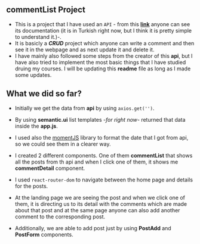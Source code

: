 ## commentList Project

-   This is a project that I have used an `API` - from this **[link](https://github.com/reactdersleri/react-yazi-yorum)** anyone can see its documentation (it is in Turkish right now, but I think it is pretty simple to understand it.)-.
-   It is basicly a **_CRUD_** project which anyone can write a comment and then see it in the webpage and as next update it and delete it.
-   I have mainly also followed some steps from the creator of this **api**, but I have also tried to implement the most basic things that I have studied druing my courses. I will be updating this **readme** file as long as I made some updates.

## What we did so far?

-   Initially we get the data from **api** by using `axios.get('')`.

-   By using **semantic.ui** list templates _-for right now-_ returned that data inside the **app.js**.

-   I used also the [momentJS](https://momentjs.com/) library to format the date that I got from api, so we could see them in a clearer way.

-   I created 2 different components. One of them **commentList** that shows all the posts from th api and when I click one of them, it shows me **commentDetail** component.

-   I used `react-router-dom` to navigate between the home page and details for the posts.

-   At the landing page we are seeing the post and when we click one of them, it is directing us to its detail with the comments which are made about that post and at the same page anyone can also add another comment to the corresponding post.
-   Additionally, we are able to add post just by using **PostAdd** and **PostForm** components.
